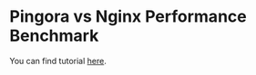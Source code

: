 # Pingora vs Nginx Performance Benchmark

You can find tutorial [here](https://youtu.be/iz95STKZMqY).
